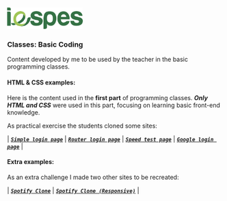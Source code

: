 [iespes]: https://www.iespes.com.br "Instituto Esperança de Ensino Superior"

[<img height="50px" src="https://raw.githubusercontent.com/dreisss/iespes-extra/main/design/logos/logo.svg" />][iespes]

### Classes: Basic Coding

Content developed by me to be used by the teacher in the basic programming classes.

#### HTML & CSS examples:

Here is the content used in the **first part** of programming classes.
**_Only HTML and CSS_** were used in this part, focusing on learning basic
front-end knowledge.

As practical exercise the students cloned some sites:

| [**_`Simple login page`_**](https://dreisss.github.io/iespes/classes/basic-coding/basic/login-page "First experience with basic HTML")
| [**_`Router login page`_**](https://dreisss.github.io/iespes/classes/basic-coding/basic/router-login "Continued HTML basics and introduced basic CSS")
| [**_`Speed test page`_**](https://dreisss.github.io/iespes/classes/basic-coding/basic/speed-page "Exercised past content (HTML & CSS)")
| [**_`Google login page`_**](https://dreisss.github.io/iespes/classes/basic-coding/basic/google-login "Google login page to fix knowledge") |

#### Extra examples:

As an extra challenge I made two other sites to be recreated:

| [**_`Spotify Clone`_**](https://dreisss.github.io/iespes/classes/basic-coding/extra/spotify "The simplest Spotify clone using just pure HTML, CSS and basic Javascript")
| [**_`Spotify Clone (Responsive)`_**](https://dreisss.github.io/iespes/classes/basic-coding/extra/spotify-responsive "The same site as before but with basic responsiveness") |
